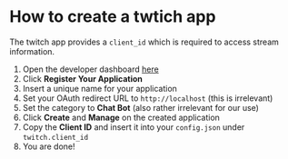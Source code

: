 # How to create a twtich app

The twitch app provides a `client_id` which is required to access stream information.

1. Open the developer dashboard [here][1]
1. Click **Register Your Application**
1. Insert a unique name for your application
1. Set your OAuth redirect URL to `http://localhost` (this is irrelevant)
1. Set the category to **Chat Bot** (also rather irrelevant for our use)
1. Click **Create** and **Manage** on the created application
1. Copy the **Client ID** and insert it into your `config.json` under `twitch.client_id`
1. You are done!


[1]: https://dev.twitch.tv/console/apps
